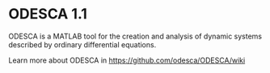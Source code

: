 # ODESCA 1.1
ODESCA is a MATLAB tool for the creation and analysis of dynamic systems 
described by ordinary differential equations.

Learn more about ODESCA in <https://github.com/odesca/ODESCA/wiki>
